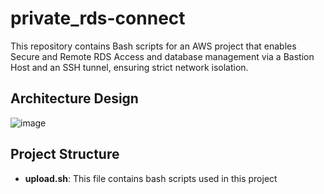 # private_rds-connect
This repository contains Bash scripts for an AWS project that enables Secure and Remote RDS Access and database management via a Bastion Host and an SSH tunnel, ensuring strict network isolation.


## Architecture Design

![image](https://github.com/user-attachments/assets/8e3489de-dca0-4f67-8b06-bd3ef28675f8)


## Project Structure

- **upload.sh**: This file contains bash scripts used in this project
